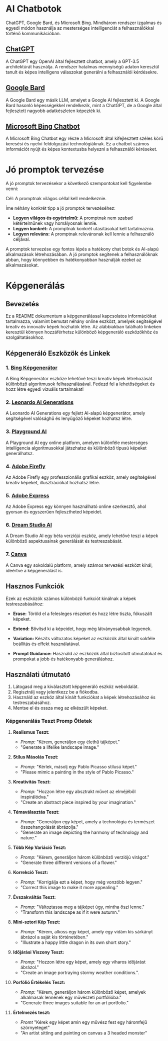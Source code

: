 # AI Chatbotok 

ChatGPT, Google Bard, és Microsoft Bing. Mindhárom rendszer izgalmas és egyedi módon használja az mesterséges intelligenciát a felhasználókkal történő kommunikációban.

## [ChatGPT](https://www.openai.com/)

A ChatGPT egy OpenAI által fejlesztett chatbot, amely a GPT-3.5 architektúrát használja. A rendszer hatalmas mennyiségű adaton keresztül tanult és képes intelligens válaszokat generálni a felhasználói kérdésekre.

## [Google Bard](https://bard.google.com/chat)

A Google Bard egy másik LLM, amelyet a Google AI fejlesztett ki. A Google Bard hasonló képességekkel rendelkezik, mint a ChatGPT, de a Google által fejlesztett nagyobb adatkészleten képezték ki. 

## [Microsoft Bing Chatbot](https://bing.com/chat)

A Microsoft Bing Chatbot egy része a Microsoft által kifejlesztett széles körű keresési és nyelvi feldolgozási technológiáknak. Ez a chatbot számos információt nyújt és képes kontextusba helyezni a felhasználói kéréseket.

# Jó promptok tervezése

A jó promptok tervezésekor a következő szempontokat kell figyelembe venni:

Cél: A promptnak világos céllal kell rendelkeznie. 

Íme néhány konkrét tipp a jó promptok tervezéséhez:

- **Legyen világos és egyértelmű:** A promptnak nem szabad kétértelműnek vagy homályosnak lennie.
- **Legyen konkrét:** A promptnak konkrét utasításokat kell tartalmaznia.
- **Legyen releváns:** A promptnak relevánsnak kell lennie a felhasználó céljával.

A promptok tervezése egy fontos lépés a hatékony chat botok és AI-alapú alkalmazások létrehozásában. A jó promptok segítenek a felhasználóknak abban, hogy könnyebben és hatékonyabban használják ezeket az alkalmazásokat.


# Képgenerálás 

## Bevezetés

Ez a README dokumentum a képgenerálással kapcsolatos információkat tartalmazza, valamint bemutat néhány online eszközt, amelyek segítségével kreatív és innovatív képek hozhatók létre. Az alábbiakban található linkeken keresztül könnyen hozzáférhetsz különböző képgeneráló eszközökhöz és szolgáltatásokhoz.

## Képgeneráló Eszközök és Linkek

### 1. [Bing Képgenerátor](https://www.bing.com/images/create)

A Bing Képgenerátor eszköze lehetővé teszi kreatív képek létrehozását különböző algoritmusok felhasználásával. Fedezd fel a lehetőségeket és hozz létre egyedi vizuális tartalmakat!

### 2. [Leonardo AI Generations](https://app.leonardo.ai/ai-generations)

A Leonardo AI Generations egy fejlett AI-alapú képgenerátor, amely segítségével valósághű és lenyűgöző képeket hozhatsz létre.

### 3. [Playground AI](https://playgroundai.com/)

A Playground AI egy online platform, amelyen különféle mesterséges intelligencia algoritmusokkal játszhatsz és különböző típusú képeket generálhatsz.

### 4. [Adobe Firefly](https://firefly.adobe.com/)

Az Adobe Firefly egy professzionális grafikai eszköz, amely segítségével kreatív képeket, illusztrációkat hozhatsz létre.

### 5. [Adobe Express](https://new.express.adobe.com/)

Az Adobe Express egy könnyen használható online szerkesztő, ahol gyorsan és egyszerűen fejlesztheted képeidet.

### 6. [Dream Studio AI](https://beta.dreamstudio.ai/generate)

A Dream Studio AI egy béta verziójú eszköz, amely lehetővé teszi a képek különböző aspektusainak generálását és testreszabását.

### 7. [Canva](https://www.canva.com/)

A Canva egy sokoldalú platform, amely számos tervezési eszközt kínál, ideértve a képgenerálást is.

## Hasznos Funkciók

Ezek az eszközök számos különböző funkciót kínálnak a képek testreszabásához:

- **Erase:** Töröld el a felesleges részeket és hozz létre tiszta, fókuszált képeket.
  
- **Extend:** Bővítsd ki a képeidet, hogy még látványosabbak legyenek.

- **Variation:** Készíts változatos képeket az eszközök által kínált sokféle beállítás és effekt használatával.

- **Prompt Guidance:** Használd az eszközök által biztosított útmutatókat és prompokat a jobb és hatékonyabb generáláshoz.

## Használati útmutató

1. Látogasd meg a kiválasztott képgeneráló eszköz weboldalát.
2. Regisztrálj vagy jelentkezz be a fiókodba.
3. Használd az eszköz által kínált funkciókat a képek létrehozásához és testreszabásához.
4. Mentse el és ossza meg az elkészült képeket.

### Képgenerálás Teszt Promp Ötletek

1. **Realismus Teszt:**
   - *Promp:* "Kérem, generáljon egy élethű tájképet."
   - "Generate a lifelike landscape image."

2. **Stílus Másolás Teszt:**
   - *Promp:* "Kérlek, másolj egy Pablo Picasso stílusú képet."
   - "Please mimic a painting in the style of Pablo Picasso."
     
3. **Kreativitás Teszt:**
   - *Promp:* "Hozzon létre egy absztrakt művet az elméjéből inspirálódva."
   - "Create an abstract piece inspired by your imagination."

4. **Témaválasztás Teszt:**
   - *Promp:* "Generáljon egy képet, amely a technológia és természet összehangolását ábrázolja."
   - "Generate an image depicting the harmony of technology and nature."

5. **Több Kép Variáció Teszt:**
   - *Promp:* "Kérem, generáljon három különböző verziójú virágot."
   - "Generate three different versions of a flower."

6. **Korrekció Teszt:**
   - *Promp:* "Korrigálja ezt a képet, hogy még vonzóbb legyen."
   - "Correct this image to make it more appealing."

7. **Évszakváltás Teszt:**
   - *Promp:* "Változtassa meg a tájképet úgy, mintha őszi lenne."
   - "Transform this landscape as if it were autumn."

8. **Mini-sztori Kép Teszt:**
   - *Promp:* "Kérem, alkoss egy képet, amely egy vidám kis sárkányt ábrázol a saját kis történetében."
   - "Illustrate a happy little dragon in its own short story."

9. **Időjárási Viszony Teszt:**
   - *Promp:* "Hozzon létre egy képet, amely egy viharos időjárást ábrázol."
   - "Create an image portraying stormy weather conditions.".

10. **Porfólió Értékelés Teszt:**
    - *Promp:* "Kérem, generáljon három különböző képet, amelyek alkalmasak lennének egy művészeti portfólióba."
    - "Generate three images suitable for an art portfolio."
   
11. **Értelmezés teszt:**
    - *Promt* "Kérek egy képet amin egy művész fest egy háromfejű szörnyeteget"
    - "An artist sitting and painting on canvas a 3 headed monster"  

